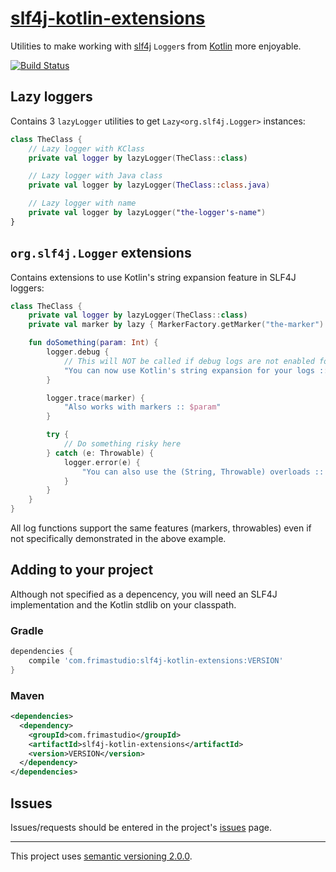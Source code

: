 # [slf4j-kotlin-extensions](https://github.com/FrimaStudio/slf4j-kotlin-extensions)

Utilities to make working with [slf4j](https://www.slf4j.org/) `Logger`s from [Kotlin](https://kotlinlang.org/) more enjoyable.

[![Build Status](https://travis-ci.org/FrimaStudio/slf4j-kotlin-extensions.svg?branch=master)](https://travis-ci.org/FrimaStudio/slf4j-kotlin-extensions)

## Lazy loggers
Contains 3 `lazyLogger` utilities to get `Lazy<org.slf4j.Logger>` instances:
```kotlin
class TheClass {
    // Lazy logger with KClass
    private val logger by lazyLogger(TheClass::class)

    // Lazy logger with Java class
    private val logger by lazyLogger(TheClass::class.java)

    // Lazy logger with name
    private val logger by lazyLogger("the-logger's-name")
}
```

## `org.slf4j.Logger` extensions
Contains extensions to use Kotlin's string expansion feature in SLF4J loggers:
```kotlin
class TheClass {
    private val logger by lazyLogger(TheClass::class)
    private val marker by lazy { MarkerFactory.getMarker("the-marker") }

    fun doSomething(param: Int) {
        logger.debug {
            // This will NOT be called if debug logs are not enabled for the logger ('isDebugEnabled')
            "You can now use Kotlin's string expansion for your logs :: $param"
        }

        logger.trace(marker) {
            "Also works with markers :: $param"
        }

        try {
            // Do something risky here
        } catch (e: Throwable) {
            logger.error(e) {
                "You can also use the (String, Throwable) overloads :: $param"
            }
        }
    }
}
```
All log functions support the same features (markers, throwables) even if not specifically demonstrated in the above example.

## Adding to your project
Although not specified as a depencency, you will need an SLF4J implementation and the Kotlin stdlib on your classpath.

### Gradle
```gradle
dependencies {
    compile 'com.frimastudio:slf4j-kotlin-extensions:VERSION'
}
```

### Maven
```xml
<dependencies>
  <dependency>
    <groupId>com.frimastudio</groupId>
    <artifactId>slf4j-kotlin-extensions</artifactId>
    <version>VERSION</version>
  </dependency>
</dependencies>
```

## Issues
Issues/requests should be entered in the project's [issues](https://github.com/FrimaStudio/slf4j-kotlin-extensions/issues) page.

---
This project uses [semantic versioning 2.0.0](http://semver.org/spec/v2.0.0.html).
